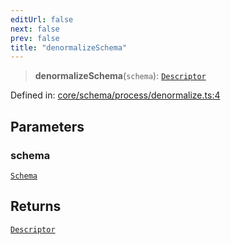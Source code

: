 ```yaml
---
editUrl: false
next: false
prev: false
title: "denormalizeSchema"
---
```


> **denormalizeSchema**(`schema`): [`Descriptor`](/reference/_dpkit/core/descriptor/)

Defined in: [core/schema/process/denormalize.ts:4](https://github.com/datisthq/dpkit/blob/7a3ebb9422265a09d2e84e0952d10e0101139f80/core/schema/process/denormalize.ts#L4)

## Parameters

### schema

[`Schema`](/reference/_dpkit/core/schema/)

## Returns

[`Descriptor`](/reference/_dpkit/core/descriptor/)
